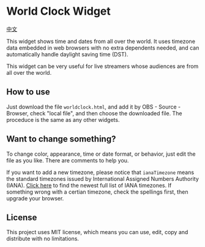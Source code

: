# World Clock Widget

[中文](chinese.md)

This widget shows time and dates from all over the world. It uses timezone data embedded in web browsers with no extra dependents needed, and can automatically handle daylight saving time (DST).

This widget can be very useful for live streamers whose audiences are from all over the world.

## How to use

Just download the file `worldclock.html`, and add it by OBS - Source - Browser, check "local file", and then choose the downloaded file. The proceduce is the same as any other widgets.

## Want to change something?

To change color, appearance, time or date format, or behavior, just edit the file as you like. There are comments to help you. 

If you want to add a new timezone, please notice that `ianaTimezone` means the standard timezones issued by International Assigned Numbers Authority (IANA). [Click here](https://data.iana.org/time-zones/tzdb/zone1970.tab) to find the newest full list of IANA timezones. If something wrong with a certian timezone, check the spellings first, then upgrade your browser.

## License

This project uses MIT license, which means you can use, edit, copy and distribute with no limitations.
